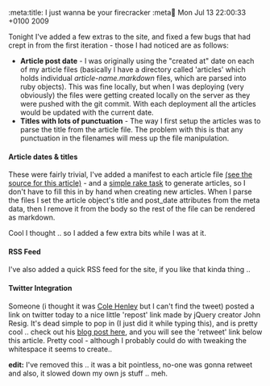 :meta:title: I just wanna be your firecracker
:meta:date: Mon Jul 13 22:00:33 +0100 2009

Tonight I've added a few extras to the site, and fixed a few bugs that had crept in from the first iteration - those I had noticed are as follows:

* **Article post date** - I was originally using the "created at" date on each of my article files (basically I have a directory called 'articles' which holds individual _article-name.markdown_ files, which are parsed into ruby objects). This was fine locally, but when I was deploying (very obviously) the files were getting created locally on the server as they were pushed with the git commit. With each deployment all the articles would be updated with the current date.
* **Titles with lots of punctuation** - The way I first setup the articles was to parse the title from the article file. The problem with this is that any punctuation in the filenames will mess up the file manipulation.

#### Article dates &amp; titles
These were fairly trivial, I've added a manifest to each article file [(see the source for this article)](http://github.com/jasoncale/jasoncaledotcom/raw/26029a026d422e5d51c51c34a878ee547b86ab70/articles/2-i-just-wanna-be-your-firecracker.markdown) - and a [simple rake task](http://github.com/jasoncale/jasoncaledotcom/blob/d00c802662757b873f47564284b7a744bb766b73/Rakefile) to generate articles, so I don't have to fill this in by hand when creating new articles. When I parse the files I set the article object's title and post_date attributes from the meta data, then I remove it from the body so the rest of the file can be rendered as markdown.

Cool I thought .. so I added a few extra bits while I was at it.

#### RSS Feed
I've also added a quick RSS feed for the site, if you like that kinda thing .. 

#### Twitter Integration
Someone (i thought it was [Cole Henley](http://twitter.com/cole007) but I can't find the tweet) posted a link on twitter today to a nice little 'repost' link made by jQuery creator John Resig. It's dead simple to pop in (I just did it while typing this), and is pretty cool .. check out his [blog post here](http://ejohn.org/blog/retweet/), and you will see the 'retweet' link below this article. Pretty cool - although I probably could do with tweaking the whitespace it seems to create..

**edit:** I've removed this .. it was a bit pointless, no-one was gonna retweet and also, it slowed down my own js stuff .. meh.